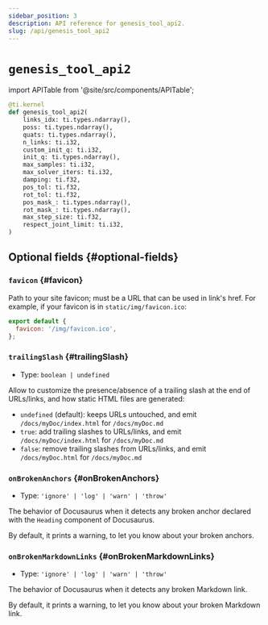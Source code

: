 ```yaml
---
sidebar_position: 3
description: API reference for genesis_tool_api2.
slug: /api/genesis_tool_api2
---
```


# `genesis_tool_api2`

import APITable from '@site/src/components/APITable';


```python title="genesis_tool_api2"
@ti.kernel
def genesis_tool_api2(
    links_idx: ti.types.ndarray(),
    poss: ti.types.ndarray(),
    quats: ti.types.ndarray(),
    n_links: ti.i32,
    custom_init_q: ti.i32,
    init_q: ti.types.ndarray(),
    max_samples: ti.i32,
    max_solver_iters: ti.i32,
    damping: ti.f32,
    pos_tol: ti.f32,
    rot_tol: ti.f32,
    pos_mask_: ti.types.ndarray(),
    rot_mask_: ti.types.ndarray(),
    max_step_size: ti.f32,
    respect_joint_limit: ti.i32,
)
```

## Optional fields {#optional-fields}

### `favicon` {#favicon}

Path to your site favicon; must be a URL that can be used in link's href. For example, if your favicon is in `static/img/favicon.ico`:

```js title="Class1"
export default {
  favicon: '/img/favicon.ico',
};
```

### `trailingSlash` {#trailingSlash}

- Type: `boolean | undefined`

Allow to customize the presence/absence of a trailing slash at the end of URLs/links, and how static HTML files are generated:

- `undefined` (default): keeps URLs untouched, and emit `/docs/myDoc/index.html` for `/docs/myDoc.md`
- `true`: add trailing slashes to URLs/links, and emit `/docs/myDoc/index.html` for `/docs/myDoc.md`
- `false`: remove trailing slashes from URLs/links, and emit `/docs/myDoc.html` for `/docs/myDoc.md`

### `onBrokenAnchors` {#onBrokenAnchors}

- Type: `'ignore' | 'log' | 'warn' | 'throw'`

The behavior of Docusaurus when it detects any broken anchor declared with the `Heading` component of Docusaurus.

By default, it prints a warning, to let you know about your broken anchors.

### `onBrokenMarkdownLinks` {#onBrokenMarkdownLinks}

- Type: `'ignore' | 'log' | 'warn' | 'throw'`

The behavior of Docusaurus when it detects any broken Markdown link.

By default, it prints a warning, to let you know about your broken Markdown link.
